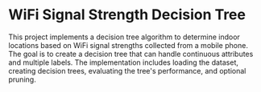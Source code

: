 # WiFi Signal Strength Decision Tree
This project implements a decision tree algorithm to determine indoor locations based on WiFi signal strengths collected from a mobile phone. The goal is to create a decision tree that can handle continuous attributes and multiple labels. The implementation includes loading the dataset, creating decision trees, evaluating the tree's performance, and optional pruning.

